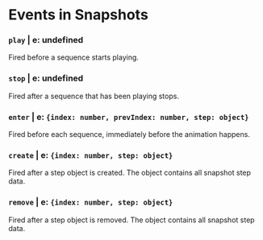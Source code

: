 # Events in Snapshots

### `play` | e: undefined
Fired before a sequence starts playing.

### `stop` | e: undefined
Fired after a sequence that has been playing stops.

### `enter` | e: `{index: number, prevIndex: number, step: object}`
Fired before each sequence, immediately before the animation happens.

### `create` | e: `{index: number, step: object}`
Fired after a step object is created. The object contains all snapshot step data.

### `remove` | e: `{index: number, step: object}`
Fired after a step object is removed. The object contains all snapshot step data.

